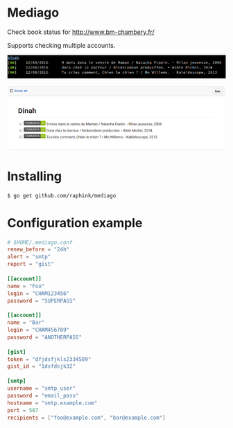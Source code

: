 Mediago
=======

Check book status for http://www.bm-chambery.fr/

Supports checking multiple accounts.

![screenshot](./screenshot.png)

![screenshot gist](./screenshot_gist.png)

# Installing

```shell
$ go get github.com/raphink/mediago
```


# Configuration example

```toml
# $HOME/.mediago.conf
renew_before = "24h"
alert = "smtp"
report = "gist"

[[account]]
name = "Foo"
login = "CHAM123456"
password = "SUPERPASS"

[[account]]
name = "Bar"
login = "CHAM456789"
password = "ANOTHERPASS"

[gist]
token = "dfjdsfjkls2334589"
gist_id = "1dsfdsjk32"

[smtp]
username = "smtp_user"
password = "email_pass"
hostname = "smtp.example.com"
port = 587
recipients = ["foo@example.com", "bar@example.com"]
```
